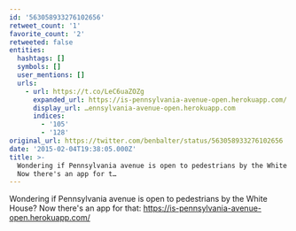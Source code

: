```yaml
---
id: '563058933276102656'
retweet_count: '1'
favorite_count: '2'
retweeted: false
entities:
  hashtags: []
  symbols: []
  user_mentions: []
  urls:
    - url: https://t.co/LeC6uaZOZg
      expanded_url: https://is-pennsylvania-avenue-open.herokuapp.com/
      display_url: …ennsylvania-avenue-open.herokuapp.com
      indices:
        - '105'
        - '128'
original_url: https://twitter.com/benbalter/status/563058933276102656
date: '2015-02-04T19:38:05.000Z'
title: >-
  Wondering if Pennsylvania avenue is open to pedestrians by the White House?
  Now there's an app for t…
---
```


Wondering if Pennsylvania avenue is open to pedestrians by the White House? Now there's an app for that: https://is-pennsylvania-avenue-open.herokuapp.com/